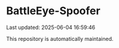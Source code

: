 # BattleEye-Spoofer

Last updated: 2025-06-04 16:59:46

This repository is automatically maintained.
